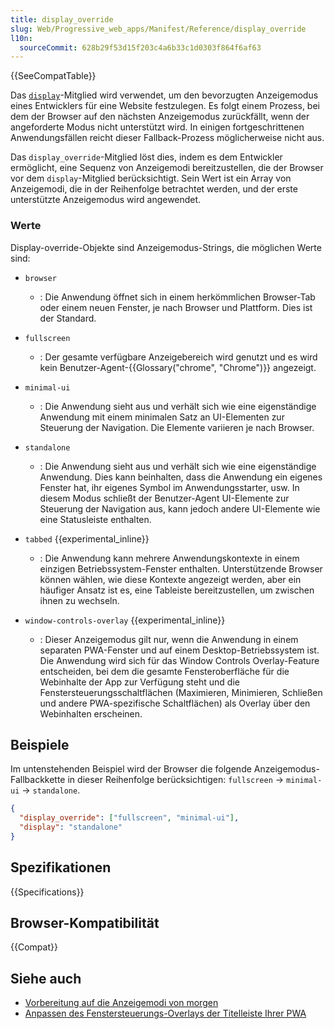 ```yaml
---
title: display_override
slug: Web/Progressive_web_apps/Manifest/Reference/display_override
l10n:
  sourceCommit: 628b29f53d15f203c4a6b33c1d0303f864f6af63
---
```


{{SeeCompatTable}}

Das [`display`](/de/docs/Web/Progressive_web_apps/Manifest/Reference/display)-Mitglied wird verwendet, um den bevorzugten Anzeigemodus eines Entwicklers für eine Website festzulegen. Es folgt einem Prozess, bei dem der Browser auf den nächsten Anzeigemodus zurückfällt, wenn der angeforderte Modus nicht unterstützt wird. In einigen fortgeschrittenen Anwendungsfällen reicht dieser Fallback-Prozess möglicherweise nicht aus.

Das `display_override`-Mitglied löst dies, indem es dem Entwickler ermöglicht, eine Sequenz von Anzeigemodi bereitzustellen, die der Browser vor dem `display`-Mitglied berücksichtigt. Sein Wert ist ein Array von Anzeigemodi, die in der Reihenfolge betrachtet werden, und der erste unterstützte Anzeigemodus wird angewendet.

### Werte

Display-override-Objekte sind Anzeigemodus-Strings, die möglichen Werte sind:

- `browser`

  - : Die Anwendung öffnet sich in einem herkömmlichen Browser-Tab oder einem neuen Fenster, je nach Browser und Plattform.
    Dies ist der Standard.

- `fullscreen`

  - : Der gesamte verfügbare Anzeigebereich wird genutzt und es wird kein Benutzer-Agent-{{Glossary("chrome", "Chrome")}} angezeigt.

- `minimal-ui`

  - : Die Anwendung sieht aus und verhält sich wie eine eigenständige Anwendung mit einem minimalen Satz an UI-Elementen zur Steuerung der Navigation.
    Die Elemente variieren je nach Browser.

- `standalone`

  - : Die Anwendung sieht aus und verhält sich wie eine eigenständige Anwendung.
    Dies kann beinhalten, dass die Anwendung ein eigenes Fenster hat, ihr eigenes Symbol im Anwendungsstarter, usw.
    In diesem Modus schließt der Benutzer-Agent UI-Elemente zur Steuerung der Navigation aus, kann jedoch andere UI-Elemente wie eine Statusleiste enthalten.

- `tabbed` {{experimental_inline}}

  - : Die Anwendung kann mehrere Anwendungskontexte in einem einzigen Betriebssystem-Fenster enthalten.
    Unterstützende Browser können wählen, wie diese Kontexte angezeigt werden, aber ein häufiger Ansatz ist es, eine Tableiste bereitzustellen, um zwischen ihnen zu wechseln.

- `window-controls-overlay` {{experimental_inline}}

  - : Dieser Anzeigemodus gilt nur, wenn die Anwendung in einem separaten PWA-Fenster und auf einem Desktop-Betriebssystem ist.
    Die Anwendung wird sich für das Window Controls Overlay-Feature entscheiden, bei dem die gesamte Fensteroberfläche für die Webinhalte der App zur Verfügung steht und die Fenstersteuerungsschaltflächen (Maximieren, Minimieren, Schließen und andere PWA-spezifische Schaltflächen) als Overlay über den Webinhalten erscheinen.

## Beispiele

Im untenstehenden Beispiel wird der Browser die folgende Anzeigemodus-Fallbackkette in dieser Reihenfolge berücksichtigen: `fullscreen` → `minimal-ui` → `standalone`.

```json
{
  "display_override": ["fullscreen", "minimal-ui"],
  "display": "standalone"
}
```

## Spezifikationen

{{Specifications}}

## Browser-Kompatibilität

{{Compat}}

## Siehe auch

- [Vorbereitung auf die Anzeigemodi von morgen](https://developer.chrome.com/docs/capabilities/display-override)
- [Anpassen des Fenstersteuerungs-Overlays der Titelleiste Ihrer PWA](https://web.dev/articles/window-controls-overlay)
